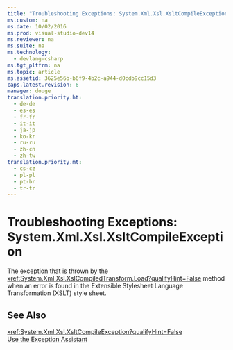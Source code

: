 ```yaml
---
title: "Troubleshooting Exceptions: System.Xml.Xsl.XsltCompileException"
ms.custom: na
ms.date: 10/02/2016
ms.prod: visual-studio-dev14
ms.reviewer: na
ms.suite: na
ms.technology: 
  - devlang-csharp
ms.tgt_pltfrm: na
ms.topic: article
ms.assetid: 3625e56b-b6f9-4b2c-a944-d0cdb9cc15d3
caps.latest.revision: 6
manager: douge
translation.priority.ht: 
  - de-de
  - es-es
  - fr-fr
  - it-it
  - ja-jp
  - ko-kr
  - ru-ru
  - zh-cn
  - zh-tw
translation.priority.mt: 
  - cs-cz
  - pl-pl
  - pt-br
  - tr-tr
---
```

# Troubleshooting Exceptions: System.Xml.Xsl.XsltCompileException
The exception that is thrown by the <xref:System.Xml.Xsl.XslCompiledTransform.Load?qualifyHint=False> method when an error is found in the Extensible Stylesheet Language Transformation (XSLT) style sheet.  
  
## See Also  
 <xref:System.Xml.Xsl.XsltCompileException?qualifyHint=False>   
 [Use the Exception Assistant](../Topic/How%20to:%20Use%20the%20Exception%20Assistant.md)